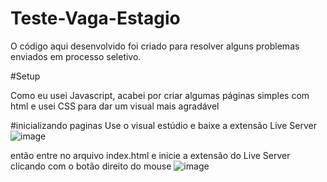 # Teste-Vaga-Estagio
O código aqui desenvolvido foi criado para resolver alguns problemas enviados em processo seletivo.

#Setup

Como eu usei Javascript, acabei por criar algumas páginas simples com html e usei CSS para dar um visual mais agradável

#inicializando paginas
 Use o visual estúdio e baixe a extensão Live Server 
 ![image](https://user-images.githubusercontent.com/83558958/224427955-7ed66530-7a56-4554-b769-7ee2860d0d0b.png)

 então entre no arquivo index.html e inicie a extensão do Live Server clicando com o botão direito do mouse
 ![image](https://user-images.githubusercontent.com/83558958/224428223-07654903-c2ef-494f-9085-937a4c90f888.png)

